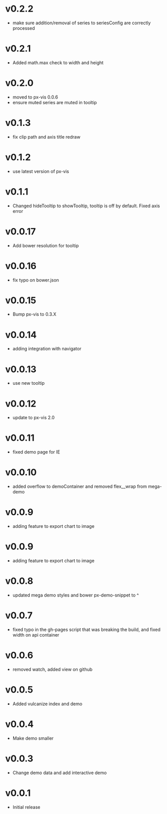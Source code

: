 v0.2.2
==================
* make sure addition/removal of series to seriesConfig are correctly processed

v0.2.1
==================
* Added math.max check to width and height

v0.2.0
==================
* moved to px-vis 0.0.6
* ensure muted series are muted in tooltip

v0.1.3
==================
* fix clip path and axis title redraw

v0.1.2
==================
* use latest version of px-vis

v0.1.1
==================
* Changed hideTooltip to showTooltip, tooltip is off by default. Fixed axis error

v0.0.17
==================
* Add bower resolution for tooltip

v0.0.16
==================
* fix typo on bower.json

v0.0.15
==================
* Bump px-vis to 0.3.X

v0.0.14
==================
* adding integration with navigator

v0.0.13
==================
* use new tooltip

v0.0.12
==================
* update to px-vis 2.0

v0.0.11
==================
* fixed demo page for IE

v0.0.10
==================
* added overflow to demoContainer and removed flex__wrap from mega-demo

v0.0.9
==================
* adding feature to export chart to image

v0.0.9
==================
* adding feature to export chart to image

v0.0.8
==================
* updated mega demo styles and bower px-demo-snippet to ^

v0.0.7
==================
* fixed typo in the gh-pages script that was breaking the build, and fixed width on api container

v0.0.6
==================
* removed watch, added view on github

v0.0.5
==================
* Added vulcanize index and demo

v0.0.4
==================
* Make demo smaller

v0.0.3
==================
* Change demo data and add interactive demo

v0.0.1
==================
* Initial release
